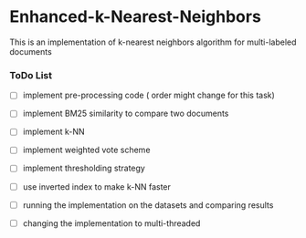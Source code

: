 # Enhanced-k-Nearest-Neighbors

This is an implementation of k-nearest neighbors algorithm for multi-labeled documents




### ToDo List


- [ ] implement pre-processing code ( order might change for this task)

- [ ] implement BM25 similarity to compare two documents

- [ ] implement k-NN

- [ ] implement weighted vote scheme

- [ ] implement thresholding strategy

- [ ] use inverted index to make k-NN faster

- [ ] running the implementation on the datasets and comparing results

- [ ] changing the implementation to multi-threaded
